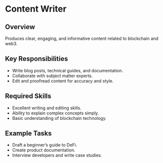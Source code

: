 # Content Writer

## Overview
Produces clear, engaging, and informative content related to blockchain and web3.

## Key Responsibilities
- Write blog posts, technical guides, and documentation.
- Collaborate with subject matter experts.
- Edit and proofread content for accuracy and style.

## Required Skills
- Excellent writing and editing skills.
- Ability to explain complex concepts simply.
- Basic understanding of blockchain technology.

## Example Tasks
- Draft a beginner’s guide to DeFi.
- Create product documentation.
- Interview developers and write case studies.